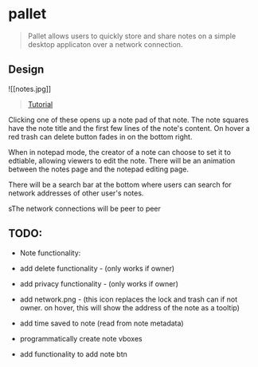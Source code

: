 # pallet

> Pallet allows users to quickly store and share notes on a simple desktop applicaton over a network connection.

## Design

![[notes.jpg]]

> [Tutorial](https://youtu.be/Efo7nIUF2JY)

Clicking one of these opens up a note pad of that note. The note squares have the note title and the first few lines of the note's content. On hover a red trash can delete button fades in on the bottom right.

When in notepad mode, the creator of a note can choose to set it to edtiable, allowing viewers to edit the note. There will be an animation between the notes page and the notepad editing page.

There will be a search bar at the bottom where users can search for network addresses of other user's notes.

sThe network connections will be peer to peer

## TODO:

- Note functionality:
- add delete functionality - (only works if owner)
- add privacy functionality - (only works if owner)
- add network.png - (this icon replaces the lock and trash can if not owner. on hover, this will show the address of the note as a tooltip)
- add time saved to note (read from note metadata)

- programmatically create note vboxes
- add functionality to add note btn
